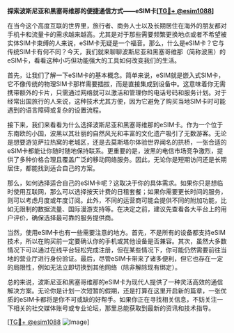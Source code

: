 **探索波斯尼亚和黑塞哥维那的便捷通信方式——eSIM卡[[TG💪+ @esim1088](https://t.me/s/esim1088)]**

在当今这个高度互联的世界里，旅行者、商务人士以及长期居住在海外的朋友都对手机卡和流量卡的需求越来越高。尤其是对于那些需要频繁更换地点或者不希望被实体SIM卡束缚的人来说，eSIM卡无疑是一个福音。那么，什么是eSIM卡？它与传统SIM卡有何不同？今天，我们就来聊聊波斯尼亚和黑塞哥维那（简称波黑）的eSIM卡，看看这种小巧但功能强大的工具如何改变我们的生活。

首先，让我们了解一下eSIM卡的基本概念。简单来说，eSIM就是嵌入式SIM卡，它不像传统的物理SIM卡那样需要插拔，而是直接集成到设备中。这意味着你无需携带额外的卡片，只需通过网络就可以激活和管理你的电话号码和服务计划。对于经常出国旅行的人来说，这种技术尤其方便，因为它避免了购买当地SIM卡时可能遇到的语言障碍或复杂的设置流程。

接下来，我们来看看为什么选择波斯尼亚和黑塞哥维那的eSIM卡。作为一个位于东南欧的小国，波黑以其壮丽的自然风光和丰富的文化遗产吸引了无数游客。无论是想要游览萨拉热窝的老城区，还是去莫斯塔尔体验世界闻名的拱桥，一张合适的eSIM卡都能让你随时随地保持联系。更重要的是，波黑的电信市场竞争激烈，提供了多种价格合理且覆盖广泛的移动网络服务。因此，无论你是短期访问还是长期居住，都能找到适合自己的方案。

那么，如何选择适合自己的eSIM卡呢？这取决于你的具体需求。如果你只是想临时使用互联网，那么可以选择按天计费的日租套餐；如果你需要更长时间的服务，则可以考虑月度或年度订阅。此外，不同的运营商可能会提供不同的附加功能，比如无限制的数据流量、国际漫游支持等。在决定之前，建议先查看各大平台上的用户评价，确保选择最可靠的服务提供商。

当然，使用eSIM卡也有一些需要注意的地方。首先，不是所有的设备都支持eSIM技术，所以在购买前一定要确认你的手机或其他设备是否兼容。其次，虽然大多数情况下可以通过在线平台轻松完成注册，但在某些情况下，你可能仍然需要前往当地的营业厅进行身份验证。最后，尽管eSIM卡带来了诸多便利，但它也存在一定的局限性，例如无法立即切换到其他网络（除非解除现有绑定）。

总的来说，波斯尼亚和黑塞哥维那的eSIM卡为现代人提供了一种灵活高效的通信解决方案。无论你是计划一次短暂的假期，还是打算在这里开启新的篇章，一张优质的eSIM卡都将是你不可或缺的好帮手。如果你正在寻找相关信息，不妨关注一下相关的社交媒体账号或专业论坛，那里总能获取到最新的资讯和技术指导。

[[TG💪+ @esim1088](https://t.me/s/esim1088) ![Image](https://i.postimg.cc/4NQfJmqS/Snipaste-2025-05-13-00-14-12.png)]
